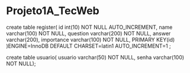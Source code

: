# Projeto1A_TecWeb

create table register(
    id int(10) NOT NULL AUTO_INCREMENT,
    name varchar(100) NOT NULL,
    question varchar(200) NOT NULL,
    answer varchar(200),
    importance varchar(100) NOT NULL,
    PRIMARY KEY(id)
    )ENGINE=InnoDB  DEFAULT CHARSET=latin1 AUTO_INCREMENT=1 ;


create table usuario(
  usuario varchar(50) NOT NULL,
  senha varchar(100) NOT NULL);
